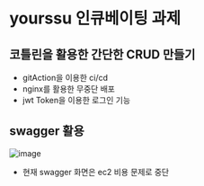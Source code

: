 # yourssu 인큐베이팅 과제

## 코틀린을 활용한 간단한 CRUD 만들기

- gitAction을 이용한 ci/cd
- nginx를 활용한 무중단 배포
- jwt Token을 이용한 로그인 기능


## swagger 활용
![image](https://github.com/GGHDMS/kotlin-board/assets/48712043/d0095005-8871-4acf-946e-3e97b3d4b214)

- 현재 swagger 화면은 ec2 비용 문제로 중단



